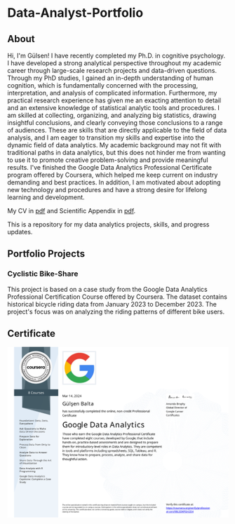 # Data-Analyst-Portfolio
<h2>About</h2>
Hi, I'm Gülsen! I have recently completed my Ph.D. in cognitive psychology. I have developed a strong analytical perspective throughout my academic career through large-scale research projects and data-driven questions. Through my PhD studies, I gained an in-depth understanding of human cognition, which is fundamentally concerned with the processing, interpretation, and analysis of complicated information. Furthermore, my practical research experience has given me an exacting attention to detail and an extensive knowledge of statistical analytic tools and procedures. I am skilled at collecting, organizing, and analyzing big statistics, drawing insightful conclusions, and clearly conveying those conclusions to a range of audiences. These are skills that are directly applicable to the field of data analysis, and I am eager to transition my skills and expertise into the dynamic field of data analytics. My academic background may not fit with traditional paths in data analytics, but this does not hinder me from wanting to use it to promote creative problem-solving and provide meaningful results. I've finished the Google Data Analytics Professional Certificate program offered by Coursera, which helped me keep current on industry demanding and best practices. In addition, I am motivated about adopting new technology and procedures and have a strong desire for lifelong learning and development.

My CV in [pdf](https://github.com/gulsenblt/Data-Analyst-Portfolio/blob/main/CV%20Gulsen%20Balta.pdf) and Scientific Appendix in [pdf](https://github.com/gulsenblt/Data-Analyst-Portfolio/blob/main/Scientific%20Appendix.pdf).

This is a repository for my data analytics projects, skills, and progress updates.

<h2>Portfolio Projects</h2>

 <h3>Cyclistic Bike-Share</h3> This project is based on a case study from the Google Data Analytics Professional Certification Course offered by Coursera. The dataset contains historical bicycle riding data from January 2023 to December 2023. The project's focus was on analyzing the riding patterns of different bike users.

<h2>Certificate</h2>

![](https://github.com/gulsenblt/Data-Analyst-Portfolio/blob/e84deb5cc6a1733c2689ca540bbc4f8ed3940c52/Google%20Data%20Analytics.svg)

